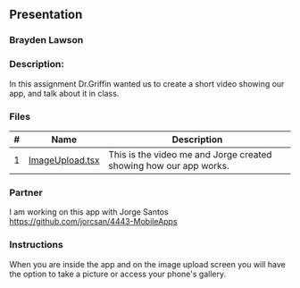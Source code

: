 ## Presentation
### Brayden Lawson
### Description:

In this assignment Dr.Griffin wanted us to create a short video showing our app, and talk about it in class. 
### Files

|   #   | Name     | Description                      |
| :---: | -------- | -------------------------------- |
|   1   | [ImageUpload.tsx](https://github.com/bglawson1001/4443-MobileApps-Lawson/blob/main/Assignments/A05/components/ImageUpload.tsx) | This is the video me and Jorge created showing how our app works.  |


### Partner
I am working on this app with Jorge Santos https://github.com/jorcsan/4443-MobileApps


### Instructions

When you are inside the app and on the image upload screen you will have the option to take a picture or access your phone's gallery. 










